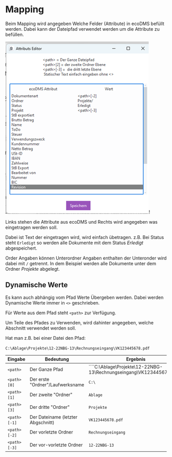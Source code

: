 # Mapping


Beim Mapping wird angegeben Welche Felder (Attribute) in ecoDMS befüllt werden. 
Dabei kann der Dateipfad verwendet werden um die Attribute zu befüllen. 


![Mappping](img/Mapping.png)!


Links stehen die Attribute aus ecoDMS und Rechts wird angegeben was eingetragen werden soll.

Dabei ist Text der eingetragen wird, wird einfach übetragen. z.B. Bei Status steht ```Erledigt``` so werden alle Dokumente mit dem Status *Erledigt* abgespeichert. 

Order Angaben können Unterordner Angaben enthalten der Unteronder wird dabei mit ```/``` getrennt. 
In dem Beispiel werden alle Dokumente unter dem Ordner *Projekte* abgelegt.


## Dynamische Werte

Es kann auch abhängig vom Pfad Werte Übergeben werden.
Dabei werden Dynamische Werte immer in ```<>``` geschrieben.  

Für Werte aus dem Pfad steht ```<path>``` zur Verfügung.

Um Teile des Pfades zu Verwenden, wird dahinter angegeben, welche Abschnitt verwendet werden soll. 

Hat man z.B. bei einer Datei den Pfad:


```C:\Ablage\Projekte\12-22NBG-13\Rechnungseingang\VK123445678.pdf```



| Eingabe    | Bedeutung                          | Ergebnis                                                               |
| ---------- | ---------------------------------- | ---------------------------------------------------------------------- |
| ```<path>     ```| Der Ganze Pfad                     | ````C:\Ablage\Projekte\12-22NBG-13\Rechnungseingang\VK123445678.pdf``` |
| ```<path>[0]  ```| Der erste "Ordner"/Laufwerksname                 | ```C:\```                                                              |
| ```<path>[1]  ```| Der zweite "Ordner"                | ```Ablage```                                                           |
| ```<path>[3]  ```| Der dritte "Ordner"                | ```Projekte```                                                         |
| ```<path>[-1] ```| Der Dateiname (letzter Abgschnitt) | ```VK123445678.pdf```                                                  |
| ```<path>[-2] ```| Der vorletzte Ordner               | ```Rechnungseingang```                                                 |
| ```<path>[-3] ```| Der vor-vorletzte Ordner           | ```12-22NBG-13```                                                      |